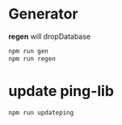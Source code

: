 # Generator

**regen** will dropDatabase
```bash
npm run gen
npm run regen
```

# update ping-lib
```bash
npm run updateping
```